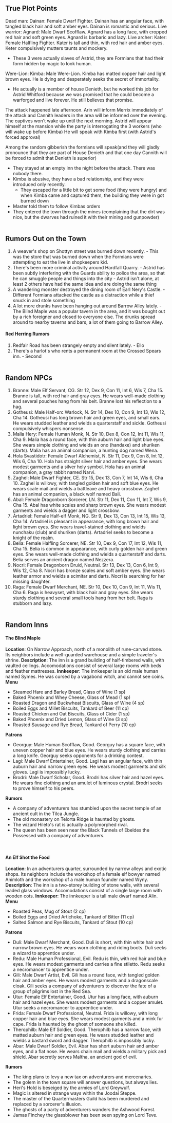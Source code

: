 ## True Plot Points
Dead man: Dainan: Female Dwarf Fighter. Dainan has an angular face, with tangled black hair and soft amber eyes. Dainan is romantic and serious.
Live warrior: Agnard: Male Dwarf Scofflaw. Agnard has a long face, with cropped red hair and soft green eyes. Agnard is barbaric and lazy.
Live archer: Kater: Female Halfling Fighter. Kater is tall and thin, with red hair and amber eyes. Keter compulsively mutters taunts and mockery.

  - These 3 were actually slaves of Astrid, they are Formians that had their form hidden by magic to look human.

Were-Lion: Kimba: Male Were-Lion. Kimba has matted copper hair and light brown eyes. He is dying and desperately seeks the secret of immortality.

  - He actually is a member of house Denieth, but he worked this job for Astrid Whitford because we was promised that he could become a warforged and live forever. He still believes that promise.

The attack happened late afternoon. Arin will inform Merrix immediately of the attack and Cannith leaders in the area will be informed over the evening.
The captives won't wake up until the next morning.
Astrid will appear himself at the mansion while the party is interrogating the 3 workers (who will wake up before Kimba)
He will speak with Kimba first (with Astrid's forced approval)

Among the random gibberish the formians will speak(and they will gladly pronounce that they are part of House Denieth and that one day Cannith will be forced to admit that Denieth is superior)

  - They stayed at an empty inn the night before the attack. There was nobody there.
  - Kimba is abusive, they have a bad relationship, and they were introduced only recently.
    - They escaped for a little bit to get some food (they were hungry) and when Kimba came and captured them, the building they were in got burned down
  - Master told them to follow Kimbas orders
  - They entered the town through the mines (complaining that the dirt was nice, but the dwarves had ruined it with their mining and gunpowder)
</br></br>

## Rumors Out on the Town
  1. A weaver's shop on Shottyn street was burned down recently.
    - This was the store that was burned down when the Formians were attempting to eat the live in shopkeepers kid.
  2. There's been more criminal activity around Hardfall Quarry.
    - Astrid has been subtly interfering with the Guards ability to police the area, so that he can smuggle people and things into the city
    - Astrid isn't alone, at least 2 others have had the same idea and are doing the same thing
  3. A wandering monster destroyed the dining room of Earl Nery's Castle.
    - Different Formians attacked the castle as a distraction while a thief snuck in and stole something
  4. A lot more drunks have been hanging out around Barrow Alley lately.
    - The Blind Maple was a popular tavern in the area, and it was bought out by a rich foreigner and closed to everyone else. The drunks spread around to nearby taverns and bars, a lot of them going to Barrow Alley.

#### Red Herring Rumors
  1. Redfair Road has been strangely empty and silent lately.
    - Ello
  2. There's a harlot's who rents a permanent room at the Crossed Spears inn.
    - Second
</br></br>

## Random NPCs
1. Branne: Male Elf Servant, CG. Str 12, Dex 9, Con 11, Int 6, Wis 7, Cha 15. Branne is tall, with red hair and gray eyes. He wears well-made clothing and several pouches hang from his belt. Branne lost his reflection to a hag.
2. Gotheusi: Male Half-orc Warlock, N. Str 14, Dex 10, Con 9, Int 13, Wis 12, Cha 14. Gotheusi has long brown hair and green eyes, and small ears. He wears studded leather and wields a quarterstaff and sickle. Gotheusi compulsively whispers nonsense.
3. Malia Hery: Female Human Monk, N. Str 10, Dex 8, Con 12, Int 11, Wis 11, Cha 9. Malia has a round face, with thin auburn hair and light blue eyes. She wears simple clothing and wields an ono (handaxe) and shuriken (darts). Malia has an animal companion, a hunting dog named Wena.
4. Hola Svastidotr: Female Dwarf Alchemist, N. Str 11, Dex 9, Con 8, Int 12, Wis 6, Cha 10. Hola has straight silver hair and amber eyes. She wears modest garments and a silver holy symbol. Hola has an animal companion, a gray rabbit named Narvi.
5. Zaghel: Male Dwarf Fighter, CE. Str 15, Dex 13, Con 7, Int 14, Wis 6, Cha 10. Zaghel is willowy, with tangled golden hair and soft blue eyes. He wears scale mail and wields a battleaxe and heavy crossbow. Zaghel has an animal companion, a black wolf named Bali.
6. Abal: Female Dragonborn Sorcerer, LN. Str 11, Dex 11, Con 11, Int 7, Wis 9, Cha 15. Abal has white scales and sharp brown eyes. She wears modest garments and wields a dagger and light crossbow.
7. Artadriel: Female Half-elf Monk, NG. Str 9, Dex 13, Con 13, Int 15, Wis 13, Cha 14. Artadriel is pleasant in appearance, with long brown hair and light brown eyes. She wears travel-stained clothing and wields nunchaku (club) and shuriken (darts). Artadriel seeks to become a knight of the realm.
8. Belia: Female Halfling Sorcerer, NE. Str 10, Dex 9, Con 17, Int 12, Wis 11, Cha 15. Belia is common in appearance, with curly golden hair and green eyes. She wears well-made clothing and wields a quarterstaff and darts. Belia serves an ancient dragon named Nezzera.
9. Nocri: Female Dragonborn Druid, Neutral. Str 13, Dex 13, Con 6, Int 9, Wis 12, Cha 8. Nocri has bronze scales and soft amber eyes. She wears leather armor and wields a scimitar and darts. Nocri is searching for her missing daughter.
10. Raga: Female Dwarf Merchant, NE. Str 10, Dex 10, Con 9, Int 11, Wis 11, Cha 6. Raga is heavyset, with black hair and gray eyes. She wears sturdy clothing and several small tools hang from her belt. Raga is stubborn and lazy.
</br></br>

## Random Inns
#### The Blind Maple
**Location**: On Narrow Approach, north of a monolith of rune-carved stone. Its neighbors include a well-guarded warehouse and a simple traveler's shrine.
**Description**: The inn is a grand building of half-timbered walls, with vaulted ceilings. Accomodations consist of several large rooms with beds and feather mattresses.
**Innkeeper**: The innkeeper is an old male human named Symes. He was cursed by a vagabond witch, and cannot see coins.
**Menu**

  - Steamed Hare and Barley Bread, Glass of Wine (1 sp)
  - Baked Phoenix and Whey Cheese, Glass of Mead (1 sp)
  - Roasted Dragon and Buckwheat Biscuits, Glass of Wine (4 sp)
  - Boiled Eggs and Millet Biscuits, Tankard of Beer (11 cp)
  - Roasted Chicken and Oat Biscuits, Glass of Cider (1 sp)
  - Baked Phoenix and Dried Lemon, Glass of Wine (3 sp)
  - Roasted Sausage and Rye Bread, Tankard of Perry (10 cp)

**Patrons**

  - Georguy: Male Human Scofflaw, Good. Georguy has a square face, with uneven copper hair and blue eyes. He wears sturdy clothing and carries a long knife. Georguy seeks opponents for a drinking contest.
  - Lagi: Male Dwarf Entertainer, Good. Lagi has an angular face, with thin auburn hair and narrow green eyes. He wears modest garments and silk gloves. Lagi is impossibly lucky.
  - Brodri: Male Dwarf Scholar, Good. Brodri has silver hair and hazel eyes. He wears fine clothing and an amulet of luminous crystal. Brodri seeks to prove himself to his peers.

**Rumors**

  - A company of adventurers has stumbled upon the secret temple of an ancient cult in the Tilca Jungle.
  - The old monastery on Telorta Ridge is haunted by ghosts.
  - The wizard Hileto's rat is actually a polymorphed rival.
  - The queen has been seen near the Black Tunnels of Ebeldes the Possessed with a company of adventurers.
</br>

#### An Elf Shot the Food
**Location**: In an adventurers quarter, surrounded by narrow alleys and exotic shops. Its neighbors include the workshop of a female elf bowyer named Animloth and the workshop of a male human founder named Wyny.
**Description**: The inn is a two-storey building of stone walls, with several leaded glass windows. Accomodations consist of a single large room with wooden cots.
**Innkeeper**: The innkeeper is a tall male dwarf named Alin.
**Menu**

  - Roasted Peas, Mug of Stout (2 cp)
  - Boiled Eggs and Dried Artichoke, Tankard of Bitter (11 cp)
  - Salted Salmon and Rye Biscuits, Tankard of Stout (10 cp)

**Patrons**

  - Duli: Male Dwarf Merchant, Good. Duli is short, with thin white hair and narrow brown eyes. He wears worn clothing and riding boots. Duli seeks a wizard to apprentice under.
  - Redu: Male Human Professional, Evil. Redu is thin, with red hair and blue eyes. He wears modest garments and carries a fine stiletto. Redu seeks a necromancer to apprentice under.
  - Gili: Male Dwarf Artist, Evil. Gili has a round face, with tangled golden hair and amber eyes. He wears modest garments and a dragonscale cloak. Gili seeks a company of adventurers to discover the fate of a group of pilgrims lost in the Red Sea.
  - Utur: Female Elf Entertainer, Good. Utur has a long face, with auburn hair and hazel eyes. She wears modest garments and a copper amulet. Utur seeks a necromancer to apprentice under.
  - Frida: Female Dwarf Professional, Neutral. Frida is willowy, with long copper hair and blue eyes. She wears modest garments and a mink fur cape. Frida is haunted by the ghost of someone she killed.
  - Therophilb: Male Elf Soldier, Good. Therophilb has a narrow face, with matted auburn hair and green eyes. He wears studded leather and wields a bastard sword and dagger. Therophilb is impossibly lucky.
  - Abar: Male Dwarf Soldier, Evil. Abar has short auburn hair and amber eyes, and a flat nose. He wears chain mail and wields a military pick and shield. Abar secretly serves Maltha, an ancient god of evil.

**Rumors**

  - The king plans to levy a new tax on adventurers and mercenaries.
  - The golem in the town square will answer questions, but always lies.
  - Heri's Hold is beseiged by the armies of Lord Greywulf.
  - Magic is altered in strange ways within the Joodai Steppe.
  - The master of the Quartermasters Guild has been murdered and replaced by a sorcerer's illusion.
  - The ghosts of a party of adventurers wanders the Ashwood Forest.
  - Jamas Finchey the glassblower has been seen spying on Lord Teve.
